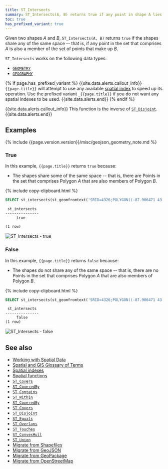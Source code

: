 ```yaml
---
title: ST_Intersects
summary: ST_Intersects(A, B) returns true if any point in shape A lies within shape B.
toc: true
has_prefixed_variant: true
---
```


Given two shapes _A_ and _B_, `ST_Intersects(A, B)` returns `true` if the shapes share any of the same space -- that is, if any point in the set that comprises _A_ is also a member of the set of points that make up _B_.

`ST_Intersects` works on the following data types:

- [`GEOMETRY`](spatial-glossary.html#geometry)
- [`GEOGRAPHY`](spatial-glossary.html#geography)

{% if page.has_prefixed_variant %}
{{site.data.alerts.callout_info}}
`{{page.title}}` will attempt to use any available [spatial index](spatial-indexes.html) to speed up its operation.  Use the prefixed variant `_{{page.title}}` if you do not want any spatial indexes to be used.
{{site.data.alerts.end}}
{% endif %}

{{site.data.alerts.callout_info}}
This function is the inverse of [`ST_Disjoint`](st_disjoint.html).
{{site.data.alerts.end}}

## Examples

{% include {{page.version.version}}/misc/geojson_geometry_note.md %}

### True

In this example, `{{page.title}}` returns `true` because:

- The shapes share some of the same space -- that is, there are Points in the set that comprises Polygon _A_ that are also members of Polygon _B_.

{% include copy-clipboard.html %}
~~~ sql
SELECT st_intersects(st_geomfromtext('SRID=4326;POLYGON((-87.906471 43.038902, -95.992775 36.153980, -75.704722 36.076944, -87.906471 43.038902))'), st_geomfromtext('SRID=4326;POLYGON((-84.191605 39.758949, -75.165222 39.952583, -78.878738 42.880230, -84.191605 39.758949))'));
~~~

~~~
 st_intersects
---------------
     true

(1 row)
~~~

<img src="{{ 'images/v21.1/geospatial/st_intersects_true.png' | relative_url }}" alt="ST_Intersects - true" style="border:1px solid #eee;max-width:100%" />

### False

In this example, `{{page.title}}` returns `false` because:

- The shapes do not share any of the same space -- that is, there are no Points in the set that comprises Polygon _A_ that are also members of Polygon _B_.

{% include copy-clipboard.html %}
~~~ sql
SELECT st_intersects(st_geomfromtext('SRID=4326;POLYGON((-87.906471 43.038902, -95.992775 36.153980, -75.704722 36.076944, -87.906471 43.038902))'), st_geomfromtext('SRID=4326;POLYGON((-79.995888 40.440624,-74.666728 40.358244, -76.5 42.443333, -79.995888 40.440624))'));
~~~

~~~
 st_intersects
---------------
     false
(1 row)
~~~

<img src="{{ 'images/v21.1/geospatial/st_intersects_false.png' | relative_url }}" alt="ST_Intersects - false" style="border:1px solid #eee;max-width:100%" />

## See also

- [Working with Spatial Data](spatial-data.html)
- [Spatial and GIS Glossary of Terms](spatial-glossary.html)
- [Spatial indexes](spatial-indexes.html)
- [Spatial functions](functions-and-operators.html#spatial-functions)
- [`ST_Covers`](st_covers.html)
- [`ST_CoveredBy`](st_coveredby.html)
- [`ST_Contains`](st_contains.html)
- [`ST_Within`](st_within.html)
- [`ST_CoveredBy`](st_coveredby.html)
- [`ST_Covers`](st_covers.html)
- [`ST_Disjoint`](st_disjoint.html)
- [`ST_Equals`](st_equals.html)
- [`ST_Overlaps`](st_overlaps.html)
- [`ST_Touches`](st_touches.html)
- [`ST_ConvexHull`](st_convexhull.html)
- [`ST_Union`](st_union.html)
- [Migrate from Shapefiles](migrate-from-shapefiles.html)
- [Migrate from GeoJSON](migrate-from-geojson.html)
- [Migrate from GeoPackage](migrate-from-geopackage.html)
- [Migrate from OpenStreetMap](migrate-from-openstreetmap.html)
